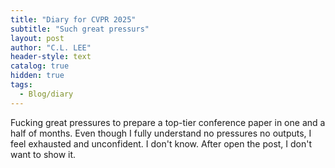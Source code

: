 ```yaml
---
title: "Diary for CVPR 2025"
subtitle: "Such great pressurs"
layout: post
author: "C.L. LEE"
header-style: text
catalog: true
hidden: true
tags:
  - Blog/diary
---
```



Fucking great pressures to prepare a top-tier conference paper in one and a half of months. Even though I fully understand no pressures no outputs, I feel exhausted and unconfident. I don't know. After open the post, I don't want to show it.